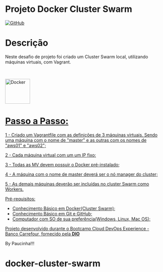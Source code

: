 # Projeto Docker Cluster Swarm

[![GitHub](https://img.shields.io/github/license/Paucinha/projeto-docker)](https://github.com/Paucinha/docker-cluster-swarm/blob/master/LICENSE)

# Descrição

Neste desafio de projeto foi criado um Cluster Swarm local, utilizando máquinas virtuais, com Vagrant.

##

<div align="center">
  <a href="https://github.com/paucinha">
</div>
<div style="display: inline_block"><br>  
  <img align="center" alt="Docker" height="80" width="80" src="https://cdn.jsdelivr.net/gh/devicons/devicon/icons/docker/docker-original.svg">
</div>
                                                                        
##    

# Passo a Passo:

1 - Criado um Vagrantfile com as definições de 3 máquinas virtuais. Sendo uma  máquina com o nome de "master" e as outras com os nomes de "aws01" e "aws02";

2 - Cada máquina virtual com um um IP fixo;

3 - Todas as MV devem possuir o Docker pré-instalado;

4 - A máquina com o nome de master deverá ser o nó manager do cluster;

5 - As demais máquinas deverão ser incluídas no cluster Swarm como Workers. 

Pré-requisitos:

- Conhecimento Básico em Docker(Cluster Swarm);
- Conhecimento Básico em Git e GitHub;
- Computador com SO de sua preferência(Windows, Linux, Mac OS);

Projeto desenvolvido durante o Bootcamp Cloud DevOps Experience - Banco Carrefour, fornecido pela [**DIO**](https://www.dio.me/)

By Paucinha!!!
# docker-cluster-swarm
